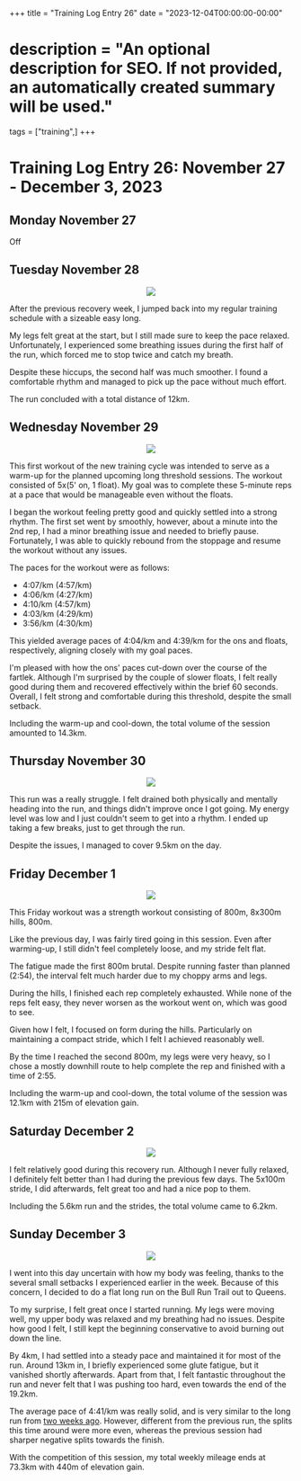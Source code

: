 +++
title = "Training Log Entry 26"
date = "2023-12-04T00:00:00-00:00"
# description = "An optional description for SEO. If not provided, an automatically created summary will be used."
tags = ["training",]
+++


# Training Log Entry 26:  November 27 - December 3, 2023

## Monday November 27

Off

## Tuesday November 28

<div style="text-align:center"><img src="/images/posts/training/2023/26/1.png.webp" /></div>

After the previous recovery week, I jumped back into my regular training schedule with a sizeable easy long.

My legs felt great at the start, but I still made sure to keep the pace relaxed.
Unfortunately, I experienced some breathing issues during the first half of the run, which forced me to stop twice and catch my breath.

Despite these hiccups, the second half was much smoother.
I found a comfortable rhythm and managed to pick up the pace without much effort.

The run concluded with a total distance of 12km.

## Wednesday November 29

<div style="text-align:center"><img src="/images/posts/training/2023/26/2.png.webp" /></div>

This first workout of the new training cycle was intended to serve as a warm-up for the planned upcoming long threshold sessions.
The workout consisted of 5x(5' on, 1 float). 
My goal was to complete these 5-minute reps at a pace that would be manageable even without the floats.

I began the workout feeling pretty good and quickly settled into a strong rhythm.
The first set went by smoothly, however, about a minute into the 2nd rep, I had a minor breathing issue and needed to briefly pause.
Fortunately, I was able to quickly rebound from the stoppage and resume the workout without any issues.

The paces for the workout were as follows:

- 4:07/km (4:57/km)
- 4:06/km (4:27/km)
- 4:10/km (4:57/km)
- 4:03/km (4:29/km)
- 3:56/km (4:30/km)

This yielded average paces of 4:04/km and 4:39/km for the ons and floats, respectively, aligning closely with my goal paces.

I'm pleased with how the ons' paces cut-down over the course of the fartlek.
Although I'm surprised by the couple of slower floats, I felt really good during them and recovered effectively within the brief 60 seconds.
Overall, I felt strong and comfortable during this threshold, despite the small setback.

Including the warm-up and cool-down, the total volume of the session amounted to 14.3km.

## Thursday November 30

<div style="text-align:center"><img src="/images/posts/training/2023/26/3.png.webp" /></div>

This run was a really struggle.
I felt drained both physically and mentally heading into the run, and things didn't improve once I got going.
My energy level was low and I just couldn't seem to get into a rhythm.
I ended up taking a few breaks, just to get through the run.

Despite the issues, I managed to cover 9.5km on the day.

## Friday December 1

<div style="text-align:center"><img src="/images/posts/training/2023/26/4.png.webp" /></div>

This Friday workout was a strength workout consisting of 800m, 8x300m hills, 800m.

Like the previous day, I was fairly tired going in this session.
Even after warming-up, I still didn't feel completely loose, and my stride felt flat.

The fatigue made the first 800m brutal.
Despite running faster than planned (2:54), the interval felt much harder due to my choppy arms and legs.

During the hills, I finished each rep completely exhausted.
While none of the reps felt easy, they never worsen as the workout went on, which was good to see.

Given how I felt, I focused on form during the hills.
Particularly on maintaining a compact stride, which I felt I achieved reasonably well.

By the time I reached the second 800m, my legs were very heavy, so I chose a mostly downhill route to help complete the rep and finished with a time of 2:55.

Including the warm-up and cool-down, the total volume of the session was 12.1km with 215m of elevation gain.

## Saturday December 2

<div style="text-align:center"><img src="/images/posts/training/2023/26/5.png.webp" /></div>

I felt relatively good during this recovery run.
Although I never fully relaxed, I definitely felt better than I had during the previous few days.
The 5x100m stride, I did afterwards, felt great too and had a nice pop to them.

Including the 5.6km run and the strides, the total volume came to 6.2km.

## Sunday December 3

<div style="text-align:center"><img src="/images/posts/training/2023/26/6.png.webp" /></div>

I went into this day uncertain with how my body was feeling, thanks to the several small setbacks I experienced earlier in the week.
Because of this concern, I decided to do a flat long run on the Bull Run Trail out to Queens.

To my surprise, I felt great once I started running.
My legs were moving well, my upper body was relaxed and my breathing had no issues.
Despite how good I felt, I still kept the beginning conservative to avoid burning out down the line.

By 4km, I had settled into a steady pace and maintained it for most of the run.
Around 13km in, I briefly experienced some glute fatigue, but it vanished shortly afterwards.
Apart from that, I felt fantastic throughout the run and never felt that I was pushing too hard, even towards the end of the 19.2km.

The average pace of 4:41/km was really solid, and is very similar to the long run from [two weeks ago](/posts/training-log-24).
However, different from the previous run, the splits this time around were more even, whereas the previous session had sharper negative splits towards the finish.

With the competition of this session, my total weekly mileage ends at 73.3km with 440m of elevation gain.
